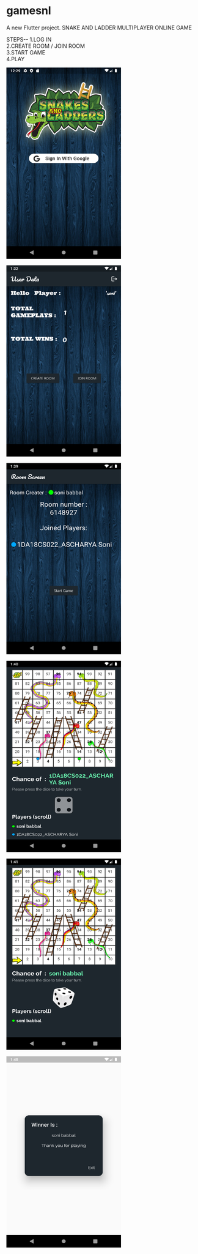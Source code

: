 # gamesnl

A new Flutter project.
SNAKE AND LADDER MULTIPLAYER ONLINE GAME 

STEPS-- 
1.LOG IN <br/>
2.CREATE ROOM / JOIN ROOM <br/>
3.START GAME <br/>
4.PLAY <br/>

<a href="url"><img src="https://github.com/ascharyasoni2807/Snake_ladder_flutter/blob/main/Scrrenshots/Screenshot_1611601152.png"  height="500" width="300" ></a>

<a href="url"><img src="https://github.com/ascharyasoni2807/Snake_ladder_flutter/blob/main/Scrrenshots/Screenshot_1611604980.png"   height="500" width="300" ></a>

<a href="url"><img src="https://github.com/ascharyasoni2807/Snake_ladder_flutter/blob/main/Scrrenshots/Screenshot_1611605393.png"  height="500" width="300" ></a>

<a href="url"><img src="https://github.com/ascharyasoni2807/Snake_ladder_flutter/blob/main/Scrrenshots/Screenshot_1611605425.png" height="500" width="300" ></a>

<a href="url"><img src="https://github.com/ascharyasoni2807/Snake_ladder_flutter/blob/main/Scrrenshots/Screenshot_1611605512.png"  height="500" width="300"  ></a>

<a href="url"><img src="https://github.com/ascharyasoni2807/Snake_ladder_flutter/blob/main/Scrrenshots/Screenshot_1611605928.png" height="500" width="300" ></a>





